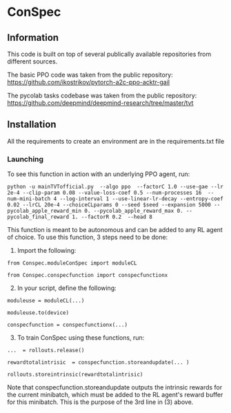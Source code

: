 


# ConSpec

## Information
This code is built on top of several publically available repositories from different sources.

The basic PPO code was taken from the public repository: https://github.com/ikostrikov/pytorch-a2c-ppo-acktr-gail

The pycolab tasks codebase was taken from the public repository: https://github.com/deepmind/deepmind-research/tree/master/tvt

## Installation
All the requirements to create an environment are in the requirements.txt file



### Launching

To see this function in action with an underlying PPO agent, run: 
```
python -u mainTVTofficial.py  --algo ppo  --factorC 1.0 --use-gae --lr 2e-4 --clip-param 0.08 --value-loss-coef 0.5 --num-processes 16  --num-mini-batch 4 --log-interval 1 --use-linear-lr-decay --entropy-coef 0.02 --lrCL 20e-4 --choiceCLparams 0 --seed $seed --expansion 5000 --pycolab_apple_reward_min 0. --pycolab_apple_reward_max 0. --pycolab_final_reward 1. --factorR 0.2  --head 8
```

This function is meant to be autonomous and can be added to any RL agent of choice. 
To use this function, 3 steps need to be done:
1. Import the following:
```
from Conspec.moduleConSpec import moduleCL

from Conspec.conspecfunction import conspecfunctionx
```
2. In your script, define the following: 
```
moduleuse = moduleCL(...)

moduleuse.to(device)

conspecfunction = conspecfunctionx(...)
```
3. To train ConSpec using these functions, run:
```
...  = rollouts.release()

rewardtotalintrisic  = conspecfunction.storeandupdate(... ) 

rollouts.storeintrinsic(rewardtotalintrisic)
```
Note that conspecfunction.storeandupdate outputs the intrinsic rewards for the current minibatch, which must be added to the RL agent's reward buffer for this minibatch. 
This is the purpose of the 3rd line in (3) above. 
